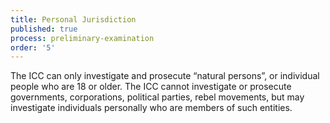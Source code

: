 ```yaml
---
title: Personal Jurisdiction
published: true
process: preliminary-examination
order: '5'
---
```



The ICC can only investigate and prosecute “natural persons”, or individual people who are 18 or older. The ICC cannot investigate or prosecute governments, corporations, political parties, rebel movements, but may investigate individuals personally who are members of such entities.